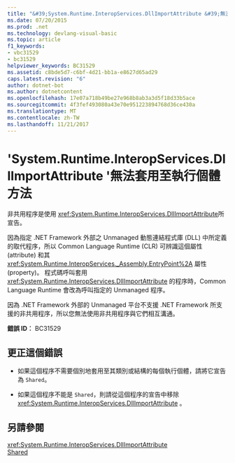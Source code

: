 ```yaml
---
title: "&#39;System.Runtime.InteropServices.DllImportAttribute &#39;無法套用至執行個體方法"
ms.date: 07/20/2015
ms.prod: .net
ms.technology: devlang-visual-basic
ms.topic: article
f1_keywords:
- vbc31529
- bc31529
helpviewer_keywords: BC31529
ms.assetid: c8bde5d7-c6bf-4d21-bb1a-e8627d65ad29
caps.latest.revision: "6"
author: dotnet-bot
ms.author: dotnetcontent
ms.openlocfilehash: 17e07a718b49be27e968b8ab3a3d5f18d33b5ace
ms.sourcegitcommit: 4f3fef493080a43e70e951223894768d36ce430a
ms.translationtype: MT
ms.contentlocale: zh-TW
ms.lasthandoff: 11/21/2017
---
```

# <a name="39systemruntimeinteropservicesdllimportattribute39-cannot-be-applied-to-instance-methods"></a>&#39;System.Runtime.InteropServices.DllImportAttribute &#39;無法套用至執行個體方法
非共用程序是使用 <xref:System.Runtime.InteropServices.DllImportAttribute>所宣告。  
  
 因為指定 .NET Framework 外部之 Unmanaged 動態連結程式庫 (DLL) 中所定義的取代程序，所以 Common Language Runtime (CLR) 可辨識這個屬性 (attribute) 和其 <xref:System.Runtime.InteropServices._Assembly.EntryPoint%2A> 屬性 (property)。 程式碼呼叫套用 <xref:System.Runtime.InteropServices.DllImportAttribute> 的程序時，Common Language Runtime 會改為呼叫指定的 Unmanaged 程序。  
  
 因為 .NET Framework 外部的 Unmanaged 平台不支援 .NET Framework 所支援的非共用程序，所以您無法使用非共用程序與它們相互溝通。  
  
 **錯誤 ID︰** BC31529  
  
## <a name="to-correct-this-error"></a>更正這個錯誤  
  
-   如果這個程序不需要個別地套用至其類別或結構的每個執行個體，請將它宣告為 `Shared`。  
  
-   如果這個程序不能是 `Shared`，則請從這個程序的宣告中移除 <xref:System.Runtime.InteropServices.DllImportAttribute> 。  
  
## <a name="see-also"></a>另請參閱  
 <xref:System.Runtime.InteropServices.DllImportAttribute>  
 [Shared](../../visual-basic/language-reference/modifiers/shared.md)

